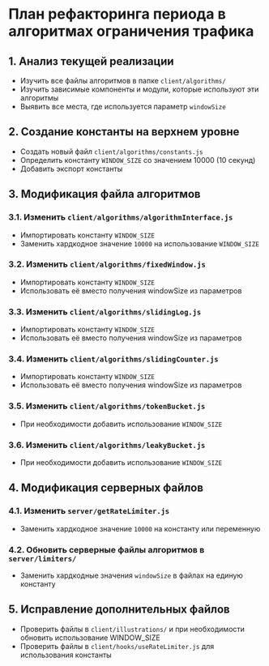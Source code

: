 # План рефакторинга периода в алгоритмах ограничения трафика

## 1. Анализ текущей реализации

- Изучить все файлы алгоритмов в папке `client/algorithms/`
- Изучить зависимые компоненты и модули, которые используют эти алгоритмы
- Выявить все места, где используется параметр `windowSize`

## 2. Создание константы на верхнем уровне

- Создать новый файл `client/algorithms/constants.js`
- Определить константу `WINDOW_SIZE` со значением 10000 (10 секунд)
- Добавить экспорт константы

## 3. Модификация файла алгоритмов

### 3.1. Изменить `client/algorithms/algorithmInterface.js`
- Импортировать константу `WINDOW_SIZE`
- Заменить хардкодное значение `10000` на использование `WINDOW_SIZE`

### 3.2. Изменить `client/algorithms/fixedWindow.js`
- Импортировать константу `WINDOW_SIZE`
- Использовать её вместо получения windowSize из параметров

### 3.3. Изменить `client/algorithms/slidingLog.js`
- Импортировать константу `WINDOW_SIZE`
- Использовать её вместо получения windowSize из параметров

### 3.4. Изменить `client/algorithms/slidingCounter.js`
- Импортировать константу `WINDOW_SIZE`
- Использовать её вместо получения windowSize из параметров

### 3.5. Изменить `client/algorithms/tokenBucket.js`
- При необходимости добавить использование `WINDOW_SIZE`

### 3.6. Изменить `client/algorithms/leakyBucket.js`
- При необходимости добавить использование `WINDOW_SIZE`

## 4. Модификация серверных файлов

### 4.1. Изменить `server/getRateLimiter.js`
- Заменить хардкодное значение `10000` на константу или переменную

### 4.2. Обновить серверные файлы алгоритмов в `server/limiters/`
- Заменить хардкодные значения `windowSize` в файлах на единую константу

## 5. Исправление дополнительных файлов

- Проверить файлы в `client/illustrations/` и при необходимости обновить использование WINDOW_SIZE
- Проверить файлы в `client/hooks/useRateLimiter.js` для использования константы